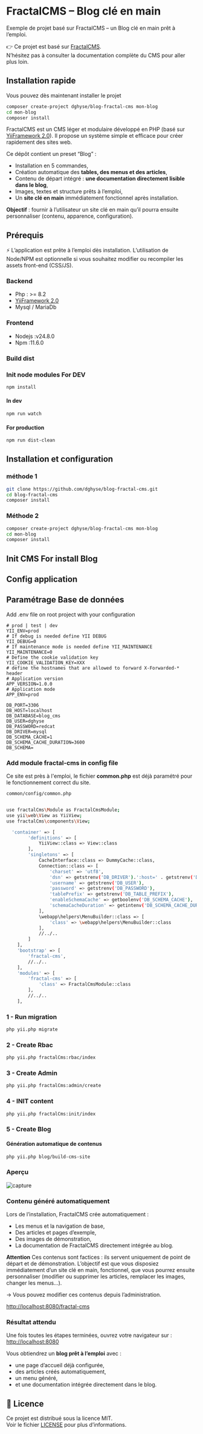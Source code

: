 # FractalCMS – Blog clé en main

Exemple de projet basé sur FractalCMS – un Blog clé en main prêt à l’emploi.

👉 Ce projet est basé sur [FractalCMS](https://github.com/dghyse/fractal-cms).  
N’hésitez pas à consulter la documentation complète du CMS pour aller plus loin.

## Installation rapide 

Vous pouvez dès maintenant installer le projet

```bash
composer create-project dghyse/blog-fractal-cms mon-blog
cd mon-blog
composer install
```

FractalCMS est un CMS léger et modulaire développé en PHP (basé sur [YiiFramework 2.0](https://www.yiiframework.com/)).
Il propose un système simple et efficace pour créer rapidement des sites web.

Ce dépôt contient un preset “Blog” :

* Installation en 5 commandes,
* Création automatique des **tables, des menus et des articles**,
* Contenu de départ intégré : **une documentation directement lisible dans le blog**,
* Images, textes et structure prêts à l’emploi,
* Un **site clé en main** immédiatement fonctionnel après installation.

**Objectif** : fournir à l’utilisateur un site clé en main qu’il pourra ensuite personnaliser (contenu, apparence, configuration).


## Prérequis

⚡ L’application est prête à l’emploi dès installation.
L’utilisation de Node/NPM est optionnelle si vous souhaitez modifier ou recompiler les assets front-end (CSS/JS).

### Backend
* Php : >= 8.2
* [YiiFramework 2.0](https://www.yiiframework.com)
* Mysql / MariaDb

### Frontend
* Nodejs :v24.8.0
* Npm :11.6.0

### Build dist

### Init node modules For DEV
```bash
npm install
```
#### In dev
```bash
npm run watch
```
#### For production
```bash
npm run dist-clean
```
## Installation et configuration

### méthode 1

```bash
git clone https://github.com/dghyse/blog-fractal-cms.git
cd blog-fractal-cms
composer install
```

### Méthode 2

```bash
composer create-project dghyse/blog-fractal-cms mon-blog
cd mon-blog
composer install
```

## Init CMS For install Blog

## Config application

## Paramétrage Base de données

Add .env file on root project with your configuration

```dotenv
# prod | test | dev
YII_ENV=prod
# If debug is needed define YII DEBUG
YII_DEBUG=0
# If maintenance mode is needed define YII_MAINTENANCE
YII_MAINTENANCE=0
# Define the cookie validation key
YII_COOKIE_VALIDATION_KEY=XXX
# define the hostnames that are allowed to forward X-Forwarded-* header
# Application version
APP_VERSION=1.0.0
# Application mode
APP_ENV=prod

DB_PORT=3306
DB_HOST=localhost
DB_DATABASE=blog_cms
DB_USER=dghyse
DB_PASSWORD=redcat
DB_DRIVER=mysql
DB_SCHEMA_CACHE=1
DB_SCHEMA_CACHE_DURATION=3600
DB_SCHEMA=
```

### Add module fractal-cms in config file

Ce site est près à l'emploi, le fichier **common.php** est déjà paramétré pour le fonctionnement
correct du site.


```bash
common/config/common.php
```
```bash

use fractalCms\Module as FractalCmsModule;
use yii\web\View as YiiView;
use fractalCms\components\View;

```

```bash 
  'container' => [
        'definitions' => [
            YiiView::class => View::class
        ],
        'singletons' => [
            CacheInterface::class => DummyCache::class,
            Connection::class => [
                'charset' => 'utf8',
                'dsn' => getstrenv('DB_DRIVER').':host=' . getstrenv('DB_HOST') . ';port=' . getstrenv('DB_PORT') . ';dbname=' . getstrenv('DB_DATABASE'),
                'username' => getstrenv('DB_USER'),
                'password' => getstrenv('DB_PASSWORD'),
                'tablePrefix' => getstrenv('DB_TABLE_PREFIX'),
                'enableSchemaCache' => getboolenv('DB_SCHEMA_CACHE'),
                'schemaCacheDuration' => getintenv('DB_SCHEMA_CACHE_DURATION'),
            ],
            \webapp\helpers\MenuBuilder::class => [
                'class' => \webapp\helpers\MenuBuilder::class
            ],
            //../..
        ]
    ],
    'bootstrap' => [
        'fractal-cms',
        //../..
    ],
    'modules' => [
        'fractal-cms' => [
            'class' => FractalCmsModule::class
        ],
        //../..
    ],
```


### 1 - Run migration

```bash
php yii.php migrate
```

### 2 - Create Rbac
```bash
php yii.php fractalCms:rbac/index
```
### 3 - Create Admin
```bash
php yii.php fractalCms:admin/create
```
### 4 - INIT content
```bash
php yii.php fractalCms:init/index
```
### 5 - Create Blog 

#### Génération automatique de contenus

```bash
php yii.php blog/build-cms-site
```

### Aperçu

![capture](./data/blog/docs/image_blog.png)

### Contenu généré automatiquement

Lors de l’installation, FractalCMS crée automatiquement :

* Les menus et la navigation de base,
* Des articles et pages d’exemple,
* Des images de démonstration,
* La documentation de FractalCMS directement intégrée au blog.

**Attention** Ces contenus sont factices : ils servent uniquement de point de départ et de démonstration.
L’objectif est que vous disposiez immédiatement d’un site clé en main, fonctionnel, que vous pourrez ensuite personnaliser (modifier ou supprimer les articles, remplacer les images, changer les menus…).

-> Vous pouvez modifier ces contenus depuis l’administration.

[http://localhost:8080/fractal-cms](http://localhost:8080/fractal-cms)

### Résultat attendu

Une fois toutes les étapes terminées, ouvrez votre navigateur sur :  
[http://localhost:8080](http://localhost:8080)

Vous obtiendrez un **blog prêt à l’emploi** avec :
- une page d’accueil déjà configurée,
- des articles créés automatiquement,
- un menu généré,
- et une documentation intégrée directement dans le blog.

## 📄 Licence

Ce projet est distribué sous la licence MIT.  
Voir le fichier [LICENSE](LICENSE) pour plus d’informations.
